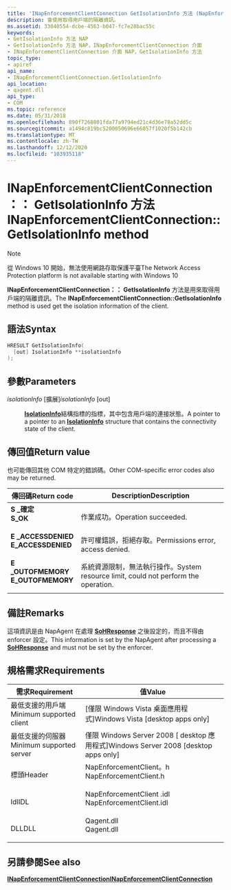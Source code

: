 ```yaml
---
title: 'INapEnforcementClientConnection GetIsolationInfo 方法 (NapEnforcementClient .h) '
description: 會使用取得用戶端的隔離資訊。
ms.assetid: 33040554-dcbe-4563-b047-fc7e28bac55c
keywords:
- GetIsolationInfo 方法 NAP
- GetIsolationInfo 方法 NAP，INapEnforcementClientConnection 介面
- INapEnforcementClientConnection 介面 NAP，GetIsolationInfo 方法
topic_type:
- apiref
api_name:
- INapEnforcementClientConnection.GetIsolationInfo
api_location:
- qagent.dll
api_type:
- COM
ms.topic: reference
ms.date: 05/31/2018
ms.openlocfilehash: 890f7268801fda77a9794ed21c4d36e78a52dd5c
ms.sourcegitcommit: a1494c819bc5200050696e66057f1020f5b142cb
ms.translationtype: MT
ms.contentlocale: zh-TW
ms.lasthandoff: 12/12/2020
ms.locfileid: "103935118"
---
```

# <a name="inapenforcementclientconnectiongetisolationinfo-method"></a><span data-ttu-id="2fe30-106">INapEnforcementClientConnection：： GetIsolationInfo 方法</span><span class="sxs-lookup"><span data-stu-id="2fe30-106">INapEnforcementClientConnection::GetIsolationInfo method</span></span>

> [!Note]  
> <span data-ttu-id="2fe30-107">從 Windows 10 開始，無法使用網路存取保護平臺</span><span class="sxs-lookup"><span data-stu-id="2fe30-107">The Network Access Protection platform is not available starting with Windows 10</span></span>

 

<span data-ttu-id="2fe30-108">**INapEnforcementClientConnection：： GetIsolationInfo** 方法是用來取得用戶端的隔離資訊。</span><span class="sxs-lookup"><span data-stu-id="2fe30-108">The **INapEnforcementClientConnection::GetIsolationInfo** method is used get the isolation information of the client.</span></span>

## <a name="syntax"></a><span data-ttu-id="2fe30-109">語法</span><span class="sxs-lookup"><span data-stu-id="2fe30-109">Syntax</span></span>


```C++
HRESULT GetIsolationInfo(
  [out] IsolationInfo **isolationInfo
);
```



## <a name="parameters"></a><span data-ttu-id="2fe30-110">參數</span><span class="sxs-lookup"><span data-stu-id="2fe30-110">Parameters</span></span>

<dl> <dt>

<span data-ttu-id="2fe30-111">*isolationInfo* \[擴展\]</span><span class="sxs-lookup"><span data-stu-id="2fe30-111">*isolationInfo* \[out\]</span></span>
</dt> <dd>

<span data-ttu-id="2fe30-112">[**IsolationInfo**](/windows/win32/api/naptypes/ns-naptypes-isolationinfo)結構指標的指標，其中包含用戶端的連接狀態。</span><span class="sxs-lookup"><span data-stu-id="2fe30-112">A pointer to a pointer to an [**IsolationInfo**](/windows/win32/api/naptypes/ns-naptypes-isolationinfo) structure that contains the connectivity state of the client.</span></span>

</dd> </dl>

## <a name="return-value"></a><span data-ttu-id="2fe30-113">傳回值</span><span class="sxs-lookup"><span data-stu-id="2fe30-113">Return value</span></span>

<span data-ttu-id="2fe30-114">也可能傳回其他 COM 特定的錯誤碼。</span><span class="sxs-lookup"><span data-stu-id="2fe30-114">Other COM-specific error codes also may be returned.</span></span>



| <span data-ttu-id="2fe30-115">傳回碼</span><span class="sxs-lookup"><span data-stu-id="2fe30-115">Return code</span></span>                                                                                     | <span data-ttu-id="2fe30-116">Description</span><span class="sxs-lookup"><span data-stu-id="2fe30-116">Description</span></span>                                                        |
|-------------------------------------------------------------------------------------------------|--------------------------------------------------------------------|
| <dl> <span data-ttu-id="2fe30-117"><dt>**S \_確定**</dt></span><span class="sxs-lookup"><span data-stu-id="2fe30-117"><dt>**S\_OK** </dt></span></span> </dl>           | <span data-ttu-id="2fe30-118">作業成功。</span><span class="sxs-lookup"><span data-stu-id="2fe30-118">Operation succeeded.</span></span><br/>                                    |
| <dl> <span data-ttu-id="2fe30-119"><dt>**E \_ACCESSDENIED**</dt></span><span class="sxs-lookup"><span data-stu-id="2fe30-119"><dt>**E\_ACCESSDENIED** </dt></span></span> </dl> | <span data-ttu-id="2fe30-120">許可權錯誤，拒絕存取。</span><span class="sxs-lookup"><span data-stu-id="2fe30-120">Permissions error, access denied.</span></span><br/>                       |
| <dl> <span data-ttu-id="2fe30-121"><dt>**E \_OUTOFMEMORY**</dt></span><span class="sxs-lookup"><span data-stu-id="2fe30-121"><dt>**E\_OUTOFMEMORY** </dt></span></span> </dl>  | <span data-ttu-id="2fe30-122">系統資源限制，無法執行操作。</span><span class="sxs-lookup"><span data-stu-id="2fe30-122">System resource limit, could not perform the operation.</span></span><br/> |



 

## <a name="remarks"></a><span data-ttu-id="2fe30-123">備註</span><span class="sxs-lookup"><span data-stu-id="2fe30-123">Remarks</span></span>

<span data-ttu-id="2fe30-124">這項資訊是由 NapAgent 在處理 [**SoHResponse**](/windows/win32/api/naptypes/ns-naptypes-soh) 之後設定的，而且不得由 enforcer 設定。</span><span class="sxs-lookup"><span data-stu-id="2fe30-124">This information is set by the NapAgent after processing a [**SoHResponse**](/windows/win32/api/naptypes/ns-naptypes-soh) and must not be set by the enforcer.</span></span>

## <a name="requirements"></a><span data-ttu-id="2fe30-125">規格需求</span><span class="sxs-lookup"><span data-stu-id="2fe30-125">Requirements</span></span>



| <span data-ttu-id="2fe30-126">需求</span><span class="sxs-lookup"><span data-stu-id="2fe30-126">Requirement</span></span> | <span data-ttu-id="2fe30-127">值</span><span class="sxs-lookup"><span data-stu-id="2fe30-127">Value</span></span> |
|-------------------------------------|-----------------------------------------------------------------------------------------------------|
| <span data-ttu-id="2fe30-128">最低支援的用戶端</span><span class="sxs-lookup"><span data-stu-id="2fe30-128">Minimum supported client</span></span><br/> | <span data-ttu-id="2fe30-129">\[僅限 Windows Vista 桌面應用程式\]</span><span class="sxs-lookup"><span data-stu-id="2fe30-129">Windows Vista \[desktop apps only\]</span></span><br/>                                                      |
| <span data-ttu-id="2fe30-130">最低支援的伺服器</span><span class="sxs-lookup"><span data-stu-id="2fe30-130">Minimum supported server</span></span><br/> | <span data-ttu-id="2fe30-131">僅限 Windows Server 2008 \[ desktop 應用程式\]</span><span class="sxs-lookup"><span data-stu-id="2fe30-131">Windows Server 2008 \[desktop apps only\]</span></span><br/>                                                |
| <span data-ttu-id="2fe30-132">標頭</span><span class="sxs-lookup"><span data-stu-id="2fe30-132">Header</span></span><br/>                   | <dl> <span data-ttu-id="2fe30-133"><dt>NapEnforcementClient。h</dt></span><span class="sxs-lookup"><span data-stu-id="2fe30-133"><dt>NapEnforcementClient.h</dt></span></span> </dl>   |
| <span data-ttu-id="2fe30-134">Idl</span><span class="sxs-lookup"><span data-stu-id="2fe30-134">IDL</span></span><br/>                      | <dl> <span data-ttu-id="2fe30-135"><dt>NapEnforcementClient .idl</dt></span><span class="sxs-lookup"><span data-stu-id="2fe30-135"><dt>NapEnforcementClient.idl</dt></span></span> </dl> |
| <span data-ttu-id="2fe30-136">DLL</span><span class="sxs-lookup"><span data-stu-id="2fe30-136">DLL</span></span><br/>                      | <dl> <span data-ttu-id="2fe30-137"><dt>Qagent.dll</dt></span><span class="sxs-lookup"><span data-stu-id="2fe30-137"><dt>Qagent.dll</dt></span></span> </dl>               |



## <a name="see-also"></a><span data-ttu-id="2fe30-138">另請參閱</span><span class="sxs-lookup"><span data-stu-id="2fe30-138">See also</span></span>

<dl> <dt>

[<span data-ttu-id="2fe30-139">**INapEnforcementClientConnection**</span><span class="sxs-lookup"><span data-stu-id="2fe30-139">**INapEnforcementClientConnection**</span></span>](inapenforcementclientconnection.md)
</dt> </dl>

 

 





